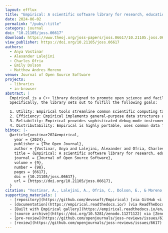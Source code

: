 ```yaml
---
layout: efflux
title: "Empirical: A scientific software library for research, education, and public engagement"
date: 2024-06-02
permalink: "/pubs/:title"
category: journal
doi: "10.21105/joss.06617"
download: https://www.theoj.org/joss-papers/joss.06617/10.21105.joss.06617.pdf
view_publisher: https://doi.org/10.21105/joss.06617
authors:
  - Anya Vostinar
  - Alexander Lalejini
  - Charles Ofria
  - Emily Dolson
  - Matthew Andres Moreno
venue: Journal of Open Source Software
projects:
  - libraries
  - in-browser
abstract: |
  Empirical is a C++ library designed to promote open science and facilitate the development of scientific software that is efficient, reliable, and easily distributable to researchers and non-experts alike.
  Specifically, the library sets out to fulfill the following goals:

  1. Utility: Empirical tools streamline common scientific computing tasks such as configuration, end-to-end data management, and mathematical manipulations.
  2. Efficiency: Empirical implements general-purpose data structures and algorithms that emphasize computational efficiency to support scientific computing workloads.
  3. Reliability: Empirical provides sophisticated debug-mode instrumentation including audited memory management and safety-checked versions of standard library containers.
  4. Distributability: Empirical is highly portable, uses common data formats, and facilitates compile-to-web app development with object-oriented bindings for Emscripten/WebAssembly GUI elements, all with the goal of building broadly accessible scientific software.
bibtex: |-
  @article{vostinar2024empirical,
    year = {2024},
    publisher = {The Open Journal},
    author = {Vostinar, Anya and Lalejini, Alexander and Ofria, Charles and Dolson, Emily and Moreno, Matthew Andres},
    title = {Empirical: A scientific software library for research, education, and public engagement},
    journal = {Journal of Open Source Software},
    volume = {9},
    number = {98},
    pages = {6617},
    doi = {10.21105/joss.06617},
    url = {https://doi.org/10.21105/joss.06617},
  }
citation: "Vostinar, A., Lalejini, A., Ofria, C., Dolson, E., & Moreno, M.A. (2024). Empirical: A scientific software library for research, education, and public engagement. Journal of Open Source Software, 9(98), 6617, https://doi.org/10.21105/joss.06617"
supporting_materials: |
  - [repository](https://github.com/devosoft/Empirical) [via GitHub <i class="icon-github-1"></i>](https://github.com/)
  - [documentation](https://empirical.readthedocs.io/) [via ReadTheDocs 📖](https://readthedocs.org/)
  - [Built with Empirical gallery](https://empirical.readthedocs.io/en/latest/BuiltWithEmpiricalGallery) [via ReadTheDocs 📖](https://readthedocs.org/)
  - [source archive](https://doi.org/10.5281/zenodo.11271122) via [Zenodo *z*](https://zenodo.org/)
  - [pre-review](https://github.com/openjournals/joss-reviews/issues/6151) [via GitHub <i class="icon-github-1"></i>](https://github.com/)
  - [review](https://github.com/openjournals/joss-reviews/issues/6617) [via GitHub <i class="icon-github-1"></i>](https://github.com/)
---
```

